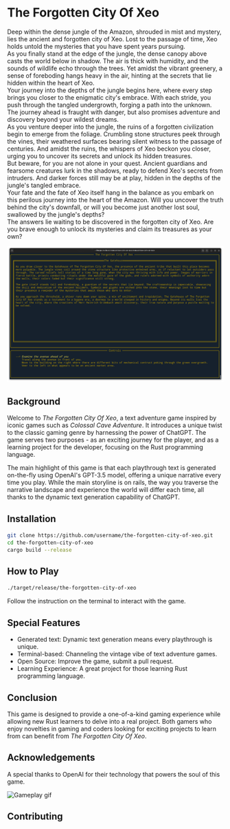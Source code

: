 # The Forgotten City Of Xeo

Deep within the dense jungle of the Amazon, shrouded in mist and mystery, lies the ancient and forgotten city of Xeo. Lost to the passage of time, Xeo holds untold the mysteries that you have spent years pursuing.<br>As you finally stand at the edge of the jungle, the dense canopy above casts the world below in shadow. The air is thick with humidity, and the sounds of wildlife echo through the trees. Yet amidst the vibrant greenery, a sense of foreboding hangs heavy in the air, hinting at the secrets that lie hidden within the heart of Xeo.<br>Your journey into the depths of the jungle begins here, where every step brings you closer to the enigmatic city's embrace. With each stride, you push through the tangled undergrowth, forging a path into the unknown. The journey ahead is fraught with danger, but also promises adventure and discovery beyond your wildest dreams.<br>As you venture deeper into the jungle, the ruins of a forgotten civilization begin to emerge from the foliage. Crumbling stone structures peek through the vines, their weathered surfaces bearing silent witness to the passage of centuries. And amidst the ruins, the whispers of Xeo beckon you closer, urging you to uncover its secrets and unlock its hidden treasures.<br>But beware, for you are not alone in your quest. Ancient guardians and fearsome creatures lurk in the shadows, ready to defend Xeo's secrets from intruders. And darker forces still may be at play, hidden in the depths of the jungle's tangled embrace.<br>Your fate and the fate of Xeo itself hang in the balance as you embark on this perilous journey into the heart of the Amazon. Will you uncover the truth behind the city's downfall, or will you become just another lost soul, swallowed by the jungle's depths?<br>The answers lie waiting to be discovered in the forgotten city of Xeo. Are you brave enough to unlock its mysteries and claim its treasures as your own?

![Screenshot](./Project_Metadata/screenshot.png)

## Background

Welcome to *The Forgotten City Of Xeo*, a text adventure game inspired by iconic games such as *Colossal Cave Adventure*. It introduces a unique twist to the classic gaming genre by harnessing the power of ChatGPT. The game serves two purposes - as an exciting journey for the player, and as a learning project for the developer, focusing on the Rust programming language.

The main highlight of this game is that each playthrough text is generated on-the-fly using OpenAI's GPT-3.5 model, offering a unique narrative every time you play. While the main storyline is on rails, the way you traverse the narrative landscape and experience the world will differ each time, all thanks to the dynamic text generation capability of ChatGPT.


## Installation

```bash
git clone https://github.com/username/the-forgotten-city-of-xeo.git
cd the-forgotten-city-of-xeo
cargo build --release
```

## How to Play

```bash
./target/release/the-forgotten-city-of-xeo
```

Follow the instruction on the terminal to interact with the game.

## Special Features

- Generated text: Dynamic text generation means every playthrough is unique.
- Terminal-based: Channeling the vintage vibe of text adventure games.
- Open Source: Improve the game, submit a pull request.
- Learning Experience: A great project for those learning Rust programming language.

## Conclusion

This game is designed to provide a one-of-a-kind gaming experience while allowing new Rust learners to delve into a real project. Both gamers who enjoy novelties in gaming and coders looking for exciting projects to learn from can benefit from *The Forgotten City Of Xeo*.

## Acknowledgements

A special thanks to OpenAI for their technology that powers the soul of this game.

![Gameplay gif](./gameplay.gif)

## Contributing 


